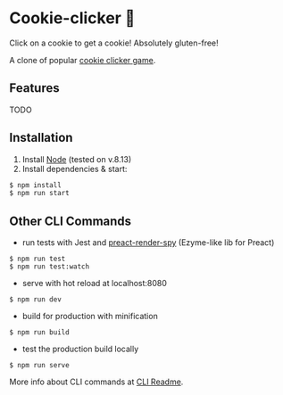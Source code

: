 # Cookie-clicker 🍪
Click on a cookie to get a cookie! Absolutely gluten-free!

A clone of popular [cookie clicker game](http://orteil.dashnet.org/cookieclicker/).

## Features
TODO

## Installation
1. Install [Node](https://nodejs.org/en/) (tested on v.8.13)
1. Install dependencies & start:
```bash
$ npm install
$ npm run start
```

## Other CLI Commands

* run tests with Jest and [preact-render-spy](https://github.com/mzgoddard/preact-render-spy) (Ezyme-like lib for Preact)
```
$ npm run test
$ npm run test:watch
```
* serve with hot reload at localhost:8080
```
$ npm run dev
```
* build for production with minification
```
$ npm run build
```
* test the production build locally
```
$ npm run serve

```
More info about CLI commands at [CLI Readme](https://github.com/developit/preact-cli/blob/master/README.md).